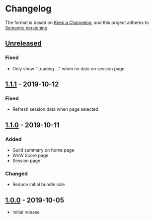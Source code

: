 # Changelog

The format is based on [Keep a Changelog](https://keepachangelog.com/en/1.0.0/),
and this project adheres to [Semantic Versioning](https://semver.org/spec/v2.0.0.html).

## [Unreleased][]

### Fixed
- Only show "Loading ..." when no data on session page

## [1.1.1][] - 2019-10-12

### Fixed
- Refresh session data when page selected

## [1.1.0][] - 2019-10-11

### Added
- Guild summary on home page
- WvW Score page
- Session page

### Changed
- Reduce initial bundle size

## [1.0.0][] - 2019-10-05

- Initial release


[Unreleased]: https://github.com/Nabrok/gw2-discord-spa/compare/v1.1.1...master
[1.1.1]: https://github.com/Nabrok/gw2-discord-spa/compare/v1.1.0...v1.1.1
[1.1.0]: https://github.com/Nabrok/gw2-discord-spa/compare/v1.0.0...v1.1.0
[1.0.0]: https://github.com/Nabrok/gw2-discord-spa/tags/v1.0.0
